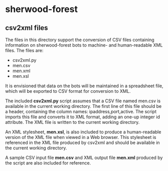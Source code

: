 # sherwood-forest
## csv2xml files

The files in this directory support the conversion of CSV files containing information on sherwood-forest bots to machine- and human-readable XML files. The files are:

* csv2xml.py
* men.csv
* men.xml
* men.xsl

It is envisioned that data on the bots will be maintained in a spreadsheet file, which will be exported to CSV format for conversion to XML.

The included **csv2xml.py** script assumes that a CSV file named men.csv is available in the current working directory. The first line of this file should be a header, containing the column names: ipaddress,port,active. The script imports this file and converts it to XML format, adding an one-up integer id attribute. The XML file is written to the current working directory.

An XML stylesheet, **men.xsl**, is also included to produce a human-readable version of the XML file when viewed in a Web browser. This stylesheet is referenced in the XML file produced by csv2xml and should be available in the current working directory.

A sample CSV input file **men.csv** and XML output file **men.xml** produced by the script are also included for reference.
